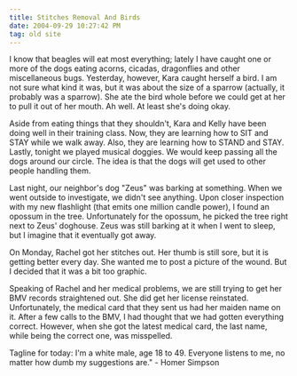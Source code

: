 ```yaml
---
title: Stitches Removal And Birds
date: 2004-09-29 10:27:42 PM
tag: old site
---
```


I know that beagles will eat most everything; lately I have caught one or more of the dogs eating acorns, cicadas, dragonflies and other miscellaneous bugs. Yesterday, however, Kara caught herself a bird. I am not sure what kind it was, but it was about the size of a sparrow (actually, it probably was a sparrow). She ate the bird whole before we could get at her to pull it out of her mouth. Ah well. At least she's doing okay.

Aside from eating things that they shouldn't, Kara and Kelly have been doing well in their training class. Now, they are learning how to SIT and STAY while we walk away. Also, they are learning how to STAND and STAY. Lastly, tonight we played musical doggies. We would keep passing all the dogs around our circle. The idea is that the dogs will get used to other people handling them.

Last night, our neighbor's dog "Zeus" was barking at something. When we went outside to investigate, we didn't see anything. Upon closer inspection with my new flashlight (that emits one million candle power), I found an opossum in the tree. Unfortunately for the opossum, he picked the tree right next to Zeus' doghouse. Zeus was still barking at it when I went to sleep, but I imagine that it eventually got away.

On Monday, Rachel got her stitches out. Her thumb is still sore, but it is getting better every day. She wanted me to post a picture of the wound. But I decided that it was a bit too graphic.

Speaking of Rachel and her medical problems, we are still trying to get her BMV records straightened out. She did get her license reinstated. Unfortunately, the medical card that they sent us had her maiden name on it. After a few calls to the BMV, I had thought that we had gotten everything correct. However, when she got the latest medical card, the last name, while being the correct one, was misspelled.

Tagline for today: I'm a white male, age 18 to 49. Everyone listens to me, no matter how dumb my suggestions are." - Homer Simpson
